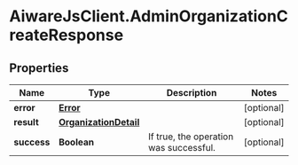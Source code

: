 # AiwareJsClient.AdminOrganizationCreateResponse

## Properties

Name | Type | Description | Notes
------------ | ------------- | ------------- | -------------
**error** | [**Error**](Error.md) |  | [optional] 
**result** | [**OrganizationDetail**](OrganizationDetail.md) |  | [optional] 
**success** | **Boolean** | If true, the operation was successful. | [optional] 


